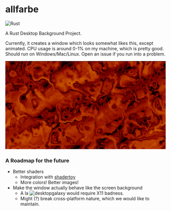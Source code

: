 # allfarbe
![Rust](https://github.com/khemritolya/allfarbe/workflows/Rust/badge.svg) 

A Rust Desktop Background Project.

Currently, it creates a window which looks somewhat likes this, except animated. CPU usage is around 0-1% on my machine, which is pretty good. Should run on Windows/Mac/Linux. Open an issue if you run into a problem.

![An image](https://github.com/khemritolya/allfarbe/blob/master/.github/previews/allfarbe_preview.png)

### A Roadmap for the future

- Better shaders
  - Integration with [shadertoy](https://www.shadertoy.com)
  - More colors! Better images!
- Make the window actually behave like the screen background
  - A la ![desktopgalaxy](https://github.com/khemritolya/desktopgalaxy) would require X11 badness.
  - Might (?) break cross-platform nature, which we would like to maintain.
